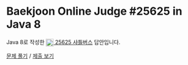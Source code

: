 # Baekjoon Online Judge #25625 in Java 8
Java 8로 작성한 [<img src="https://static.solved.ac/tier_small/2.svg" height="20" align="center">
25625 샤틀버스](https://www.acmicpc.net/problem/25625) 답안입니다.

[문제 풀기](https://www.acmicpc.net/problem/25625) /
[제출 보기](https://www.acmicpc.net/source/89041549)
